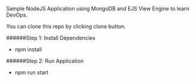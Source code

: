 Sample NodeJS Application using MongoDB and EJS View Engine to learn DevOps.

You can clone this repo by clicking clone button.

######Step 1: Install Dependencies

- npm install

######Step 2: Run Application

- npm run start
